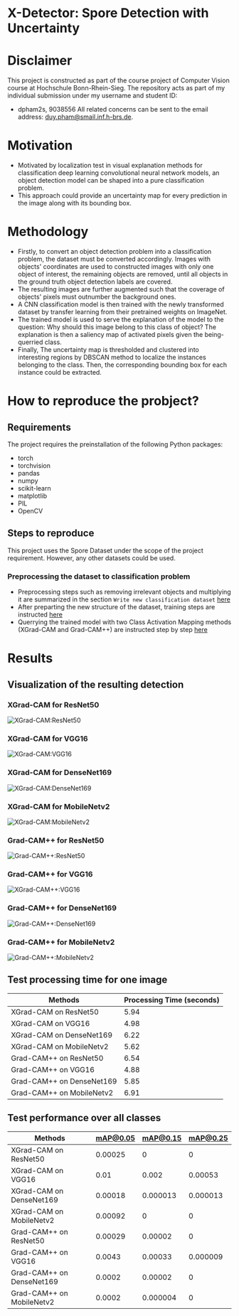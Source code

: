 # X-Detector: Spore Detection with Uncertainty

# Disclaimer
This project is constructed as part of the course project of Computer Vision course at Hochschule Bonn-Rhein-Sieg. The repository acts as part of my individual submission under my username and student ID:
- dpham2s, 9038556 
All related concerns can be sent to the email address: duy.pham@smail.inf.h-brs.de.

# Motivation
- Motivated by localization test in visual explanation methods for classification deep learning convolutional neural network models, an object detection model can be shaped into a pure classification problem.
- This approach could provide an uncertainty map for every prediction in the image along with its bounding box.

# Methodology
- Firstly, to convert an object detection problem into a classification problem, the dataset must be converted accordingly. Images with objects' coordinates are used to constructed images with only one object of interest, the remaining objects are removed, until all objects in the ground truth object detection labels are covered.
- The resulting images are further augmented such that the coverage of objects' pixels must outnumber the background ones.
- A CNN classification model is then trained with the newly transformed dataset by transfer learning from their pretrained weights on ImageNet.
- The trained model is used to serve the explanation of the model to the question: Why should this image belong to this class of object? The explanation is then a saliency map of activated pixels given the being-querried class.
- Finally, The uncertainty map is thresholded and clustered into interesting regions by DBSCAN method to localize the instances belonging to the class. Then, the corresponding bounding box for each instance could be extracted.

# How to reproduce the probject?
## Requirements
The project requires the preinstallation of the following Python packages:
- torch
- torchvision
- pandas
- numpy
- scikit-learn
- matplotlib
- PIL
- OpenCV

## Steps to reproduce
This project uses the Spore Dataset under the scope of the project requirement. However, any other datasets could be used.
### Preprocessing the dataset to classification problem
- Preprocessing steps such as removing irrelevant objects and multiplying it are summarized in the section `Write new classification dataset` [here](./examples/CV_Project_PreprocessingExample.ipynb)
- After preparting the new structure of the dataset, training steps are instructed [here](./examples/CV_Project_TrainingExample.ipynb)
- Querrying the trained model with two Class Activation Mapping methods (XGrad-CAM and Grad-CAM++) are instructed step by step [here](./examples/CV_Project_SaliencyMap_Example.ipynb)

# Results
## Visualization of the resulting detection
### XGrad-CAM for ResNet50
![XGrad-CAM:ResNet50](./images/xresnet.png)
### XGrad-CAM for VGG16
![XGrad-CAM:VGG16](./images/xvgg.png)
### XGrad-CAM for DenseNet169
![XGrad-CAM:DenseNet169](./images/xdense.png)
### XGrad-CAM for MobileNetv2
![XGrad-CAM:MobileNetv2](./images/xmobile.png)
### Grad-CAM++ for ResNet50
![Grad-CAM++:ResNet50](./images/plusresnet.png)
### Grad-CAM++ for VGG16
![XGrad-CAM++:VGG16](./images/plusvgg.png)
### Grad-CAM++ for DenseNet169
![Grad-CAM++:DenseNet169](./images/plusdense.png)
### Grad-CAM++ for MobileNetv2
![Grad-CAM++:MobileNetv2](./images/plusmobile.png)

## Test processing time for one image

| Methods  | Processing Time (seconds) |
| ------------- | ------------- |
| XGrad-CAM on ResNet50  | 5.94  |
| XGrad-CAM on VGG16  | 4.98  |
| XGrad-CAM on DenseNet169  | 6.22  |
| XGrad-CAM on MobileNetv2  | 5.62  |
| Grad-CAM++ on ResNet50  | 6.54  |
| Grad-CAM++ on VGG16  | 4.88  |
| Grad-CAM++ on DenseNet169  | 5.85  |
| Grad-CAM++ on MobileNetv2  | 6.91  |

## Test performance over all classes

| Methods  | mAP@0.05 | mAP@0.15 | mAP@0.25
| ------------- | ------------- | ------------- | ------------- |
| XGrad-CAM on ResNet50  | 0.00025 | 0 | 0 |
| XGrad-CAM on VGG16  | 0.01 | 0.002 | 0.00053 |
| XGrad-CAM on DenseNet169  | 0.00018 | 0.000013 | 0.000013 |
| XGrad-CAM on MobileNetv2  | 0.00092 | 0 | 0 |
| Grad-CAM++ on ResNet50  | 0.00029  | 0.00002 | 0 |
| Grad-CAM++ on VGG16  | 0.0043 | 0.00033 | 0.000009 |
| Grad-CAM++ on DenseNet169  | 0.0002 | 0.00002 | 0|
| Grad-CAM++ on MobileNetv2  | 0.0002 | 0.000004| 0 |
